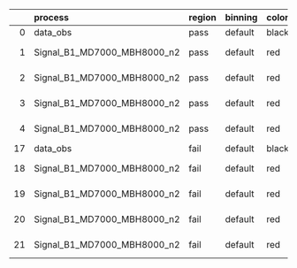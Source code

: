 |    | process                     | region   | binning   | color   | process_type   |   scale | variation   | source_filename                                                      | source_histname    | alias                       | title     |   combine_idx |     lnN |   shapes | syst_type   | direction   | variation_alias   |
|---:|:----------------------------|:---------|:----------|:--------|:---------------|--------:|:------------|:---------------------------------------------------------------------|:-------------------|:----------------------------|:----------|--------------:|--------:|---------:|:------------|:------------|:------------------|
|  0 | data_obs                    | pass     | default   | black   | DATA           |       1 | nominal     | ./histograms_for_2DAlphabet_v15//BH_Data.root                        | hpass              | Data                        | Data      |           nan | nan     |      nan | nan         | nan         | nan               |
|  1 | Signal_B1_MD7000_MBH8000_n2 | pass     | default   | red     | SIGNAL         |       1 | lumi        | ./histograms_for_2DAlphabet_v15//BH_Signal_B1_MD7000_MBH8000_n2.root | hpass              | Signal_B1_MD7000_MBH8000_n2 | BH signal |           nan |   1.016 |      nan | lnN         | nan         | nan               |
|  2 | Signal_B1_MD7000_MBH8000_n2 | pass     | default   | red     | SIGNAL         |       1 | SVM         | ./histograms_for_2DAlphabet_v15//BH_Signal_B1_MD7000_MBH8000_n2.root | hpass_SVMsyst_up   | Signal_B1_MD7000_MBH8000_n2 | BH signal |           nan | nan     |        1 | shapes      | Up          | SVMsyst           |
|  3 | Signal_B1_MD7000_MBH8000_n2 | pass     | default   | red     | SIGNAL         |       1 | SVM         | ./histograms_for_2DAlphabet_v15//BH_Signal_B1_MD7000_MBH8000_n2.root | hpass_SVMsyst_down | Signal_B1_MD7000_MBH8000_n2 | BH signal |           nan | nan     |        1 | shapes      | Down        | SVMsyst           |
|  4 | Signal_B1_MD7000_MBH8000_n2 | pass     | default   | red     | SIGNAL         |       1 | nominal     | ./histograms_for_2DAlphabet_v15//BH_Signal_B1_MD7000_MBH8000_n2.root | hpass              | Signal_B1_MD7000_MBH8000_n2 | BH signal |           nan | nan     |      nan | nan         | nan         | nan               |
| 17 | data_obs                    | fail     | default   | black   | DATA           |       1 | nominal     | ./histograms_for_2DAlphabet_v15//BH_Data.root                        | hfail              | Data                        | Data      |           nan | nan     |      nan | nan         | nan         | nan               |
| 18 | Signal_B1_MD7000_MBH8000_n2 | fail     | default   | red     | SIGNAL         |       1 | lumi        | ./histograms_for_2DAlphabet_v15//BH_Signal_B1_MD7000_MBH8000_n2.root | hfail              | Signal_B1_MD7000_MBH8000_n2 | BH signal |           nan |   1.016 |      nan | lnN         | nan         | nan               |
| 19 | Signal_B1_MD7000_MBH8000_n2 | fail     | default   | red     | SIGNAL         |       1 | SVM         | ./histograms_for_2DAlphabet_v15//BH_Signal_B1_MD7000_MBH8000_n2.root | hfail_SVMsyst_up   | Signal_B1_MD7000_MBH8000_n2 | BH signal |           nan | nan     |        1 | shapes      | Up          | SVMsyst           |
| 20 | Signal_B1_MD7000_MBH8000_n2 | fail     | default   | red     | SIGNAL         |       1 | SVM         | ./histograms_for_2DAlphabet_v15//BH_Signal_B1_MD7000_MBH8000_n2.root | hfail_SVMsyst_down | Signal_B1_MD7000_MBH8000_n2 | BH signal |           nan | nan     |        1 | shapes      | Down        | SVMsyst           |
| 21 | Signal_B1_MD7000_MBH8000_n2 | fail     | default   | red     | SIGNAL         |       1 | nominal     | ./histograms_for_2DAlphabet_v15//BH_Signal_B1_MD7000_MBH8000_n2.root | hfail              | Signal_B1_MD7000_MBH8000_n2 | BH signal |           nan | nan     |      nan | nan         | nan         | nan               |